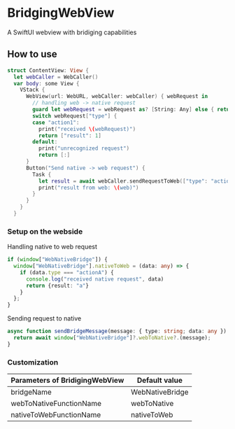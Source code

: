 # BridgingWebView

A SwiftUI webview with bridiging capabilities

## How to use

```swift
struct ContentView: View {
  let webCaller = WebCaller()
  var body: some View {
    VStack {
      WebView(url: WebURL, webCaller: webCaller) { webRequest in
        // handling web -> native request
        guard let webRequest = webRequest as? [String: Any] else { return }
        switch webRequest["type"] {
        case "action1":
          print("received \(webRequest)")
          return ["result": 1]
        default:
          print("unrecognized request")
          return [:]
      }
      Button("Send native -> web request") {
        Task {
          let result = await webCaller.sendRequestToWeb(["type": "actionA", data: [:]])
          print("result from web: \(web)")
        }
      }
    }
  }
```
    
### Setup on the webside

Handling native to web request

```typescript
if (window["WebNativeBridge"]) {
  window["WebNativeBridge"].nativeToWeb = (data: any) => {
    if (data.type === "actionA") {
      console.log("received native request", data)
      return {result: "a"}
    }
  };
}
```

Sending request to native

```typescript
async function sendBridgeMessage(message: { type: string; data: any }): Promise<any> {
  return await window["WebNativeBridge"]?.webToNative?.(message);
}

```

### Customization

| Parameters of BridigingWebView | Default value |
| --- | --- |
| bridgeName | WebNativeBridge |
| webToNativeFunctionName | webToNative |
| nativeToWebFunctionName | nativeToWeb |
